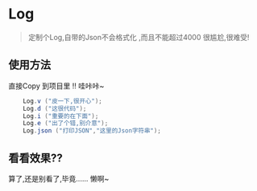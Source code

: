 # Log


> 定制个Log,自带的Json不会格式化 ,而且不能超过4000 很尴尬,很难受!

## 使用方法

直接Copy 到项目里 !! 哇咔咔~
```java
    Log.v ("皮一下,很开心");
    Log.d ("这很代码");
    Log.i ("重要的在下面");
    Log.e ("出了个错,别介意");
    Log.json ("打印JSON","这里的Json字符串");
```
## 看看效果??

算了,还是别看了,毕竟......  懒啊~
